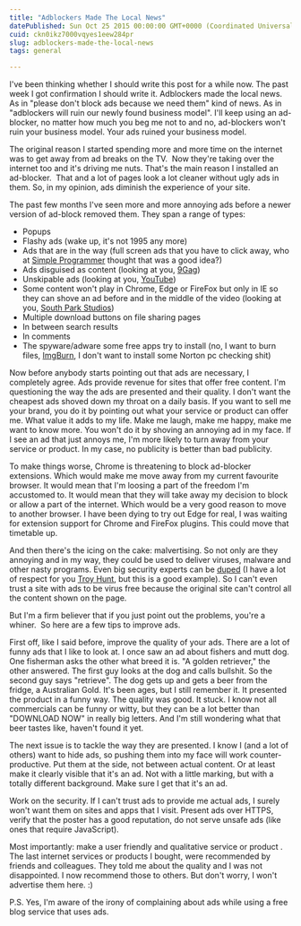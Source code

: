 ```yaml
---
title: "Adblockers Made The Local News"
datePublished: Sun Oct 25 2015 00:00:00 GMT+0000 (Coordinated Universal Time)
cuid: ckn0ikz7000vqyes1eew284pr
slug: adblockers-made-the-local-news
tags: general

---
```



I've been thinking whether I should write this post for a while now. The past week I got confirmation I should write it. Adblockers made the local news. As in "please don't block ads because we need them" kind of news. As in "adblockers will ruin our newly found business model". I'll keep using an ad-blocker, no matter how much you beg me not to and no, ad-blockers won't ruin your business model. Your ads ruined your business model.

The original reason I started spending more and more time on the internet was to get away from ad breaks on the TV.  Now they're taking over the internet too and it's driving me nuts. That's the main reason I installed an ad-blocker.  That and a lot of pages look a lot cleaner without ugly ads in them. So, in my opinion, ads diminish the experience of your site.

The past few months I've seen more and more annoying ads before a newer version of ad-block removed them. They span a range of types:

- Popups
- Flashy ads (wake up, it's not 1995 any more)
- Ads that are in the way (full screen ads that you have to click away, who at [Simple Programmer](http://simpleprogrammer.com/) thought that was a good idea?)
- Ads disguised as content (looking at you, [9Gag](http://9gag.com/))
- Unskipable ads (looking at you, [YouTube](https://www.youtube.com/))
- Some content won't play in Chrome, Edge or FireFox but only in IE so they can shove an ad before and in the middle of the video (looking at you, [South Park Studios](http://southpark.cc.com/))
- Multiple download buttons on file sharing pages
- In between search results
- In comments
- The spyware/adware some free apps try to install (no, I want to burn files, [ImgBurn](http://www.imgburn.com/), I don't want to install some Norton pc checking shit)

Now before anybody starts pointing out that ads are necessary, I completely agree. Ads provide revenue for sites that offer free content. I'm questioning the way the ads are presented and their quality. I don't want the cheapest ads shoved down my throat on a daily basis. If you want to sell me your brand, you do it by pointing out what your service or product can offer me. What value it adds to my life. Make me laugh, make me happy, make me want to know more. You won't do it by shoving an annoying ad in my face. If I see an ad that just annoys me, I'm more likely to turn away from your service or product. In my case, no publicity is better than bad publicity.

To make things worse, Chrome is threatening to block ad-blocker extensions. Which would make me move away from my current favourite browser. It would mean that I'm loosing a part of the freedom I'm accustomed to. It would mean that they will take away my decision to block or allow a part of the internet. Which would be a very good reason to move to another browser. I have been dying to try out Edge for real, I was waiting for extension support for Chrome and FireFox plugins. This could move that timetable up.

And then there's the icing on the cake: malvertising. So not only are they annoying and in my way, they could be used to deliver viruses, malware and other nasty programs. Even big security experts can be [duped](http://www.troyhunt.com/2015/07/how-i-got-xssd-by-my-ad-network.html) (I have a lot of respect for you [Troy Hunt](http://www.troyhunt.com), but this is a good example). So I can't even trust a site with ads to be virus free because the original site can't control all the content shown on the page.

But I'm a firm believer that if you just point out the problems, you're a whiner.  So here are a few tips to improve ads.

First off, like I said before, improve the quality of your ads. There are a lot of funny ads that I like to look at. I once saw an ad about fishers and mutt dog. One fisherman asks the other what breed it is. "A golden retriever," the other answered. The first guy looks at the dog and calls bullshit. So the second guy says "retrieve". The dog gets up and gets a beer from the fridge, a Australian Gold. It's been ages, but I still remember it. It presented the product in a funny way. The quality was good. It stuck. I know not all commercials can be funny or witty, but they can be a lot better than "DOWNLOAD NOW" in really big letters. And I'm still wondering what that beer tastes like, haven't found it yet.

The next issue is to tackle the way they are presented. I know I (and a lot of others) want to hide ads, so pushing them into my face will work counter-productive. Put them at the side, not between actual content. Or at least make it clearly visible that it's an ad. Not with a little marking, but with a totally different background. Make sure I get that it's an ad.

Work on the security. If I can't trust ads to provide me actual ads, I surely won't want them on sites and apps that I visit. Present ads over HTTPS, verify that the poster has a good reputation, do not serve unsafe ads (like ones that require JavaScript).

Most importantly: make a user friendly and qualitative service or product . The last internet services or products I bought, were recommended by friends and colleagues. They told me about the quality and I was not disappointed. I now recommend those to others. But don't worry, I won't advertise them here. :)

P.S. Yes, I'm aware of the irony of complaining about ads while using a free blog service that uses ads.
